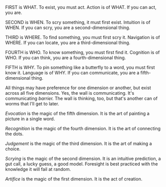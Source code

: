FIRST is WHAT. To exist, you must act. Action is of WHAT. If you can act, you are.

SECOND is WHEN. To scry something, it must first exist. Intuition is of WHEN. If you can scry, you are a second-dimensional thing.

THIRD is WHERE. To find something, you must first scry it. Navigation is of WHERE. If you can locate, you are a third-dimensional thing.

FOURTH is WHO. To know something, you must first find it. Cognition is of WHO. If you can think, you are a fourth-dimensional thing.

FIFTH is WHY. To pin something like a butterfly to a word, you must first know it. Language is of WHY. If you can communicate, you are a fifth-dimensional thing.

All things may have preference for one dimension or another, but exist across all five dimensions. Yes, the wall is communicating. It's communicating _barrier._ The wall is thinking, too, but that's another can of worms that I'll get to later.

_Evocation_ is the magic of the fifth dimension. It is the art of painting a picture in a single word. 

_Recognition_ is the magic of the fourth dimension. It is the art of connecting the dots.

_Judgement_ is the magic of the third dimension. It is the art of making a choice.

_Scrying_ is the magic of the second dimension. It is an intuitive prediction, a gut call, a lucky guess, a good model. Foresight is best practiced with the knowledge it will fail at random.

_Artifice_ is the magic of the first dimension. It is the act of creation.
